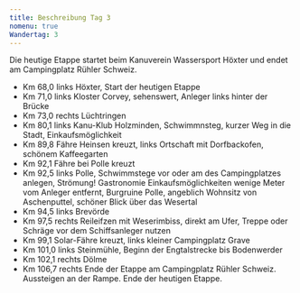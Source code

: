 ```yaml
---
title: Beschreibung Tag 3
nomenu: true
Wandertag: 3
---
```

Die heutige Etappe startet beim Kanuverein Wassersport Höxter und endet am Campingplatz Rühler Schweiz.

-	Km 68,0 links Höxter, Start der heutigen Etappe
-	Km 71,0 links Kloster Corvey, sehenswert, Anleger links hinter der Brücke
-	Km 73,0 rechts Lüchtringen
-	Km 80,1 links Kanu-Klub Holzminden, Schwimmnsteg, kurzer Weg in die Stadt, Einkaufsmöglichkeit
-	Km 89,8 Fähre Heinsen kreuzt, links Ortschaft mit Dorfbackofen, schönem Kaffeegarten
-	Km 92,1 Fähre bei Polle kreuzt
-	Km 92,5 links Polle, Schwimmstege vor oder am des Campingplatzes anlegen, Strömung!  Gastronomie Einkaufsmöglichkeiten wenige Meter vom Anleger entfernt, Burgruine Polle, angeblich Wohnsitz von Aschenputtel, schöner Blick über das Wesertal
-	Km 94,5 links Brevörde
-	Km 97,5 rechts Reileifzen mit Weserimbiss, direkt am Ufer, Treppe oder Schräge vor dem Schiffsanleger nutzen
-	Km 99,1 Solar-Fähre kreuzt, links  kleiner Campingplatz Grave
-	Km 101,0 links Steinmühle, Beginn der Engtalstrecke bis Bodenwerder
-	Km 102,1 rechts Dölme
-	Km 106,7 rechts Ende der Etappe am Campingplatz Rühler Schweiz. Aussteigen an der Rampe. Ende der heutigen Etappe.


